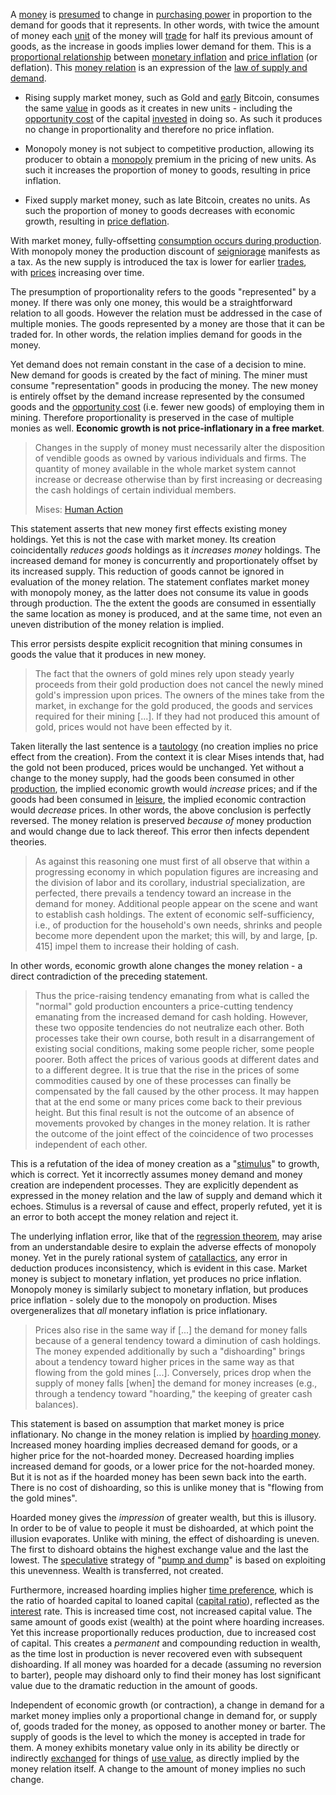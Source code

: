 A [money](Money-Taxonomy) is [presumed](https://mises.org/library/man-economy-and-state-power-and-market/html/p/1107) to change in [purchasing power](https://en.wikipedia.org/wiki/Purchasing_power) in proportion to the demand for goods that it represents. In other words, with twice the amount of money each [unit](Glossary#unit) of the money will [trade](Glossary#trade) for half its previous amount of goods, as the increase in goods implies lower demand for them. This is a [proportional relationship](https://en.wikipedia.org/wiki/Proportionality_(mathematics)) between [monetary inflation](https://en.wikipedia.org/wiki/Monetary_inflation) and [price inflation](https://en.wikipedia.org/wiki/Inflation) (or deflation). This [money relation](https://mises.org/library/human-action-0/html/pp/778) is an expression of the [law of supply and demand](https://en.wikipedia.org/wiki/Supply_and_demand).

* Rising supply market money, such as Gold and [early](Glossary#subsidy) Bitcoin, consumes the same [value](Glossary#value) in goods as it creates in new units - including the [opportunity cost](https://en.wikipedia.org/wiki/Opportunity_cost) of the capital [invested](Glossary#lend) in doing so. As such it produces no change in proportionality and therefore no price inflation.

* Monopoly money is not subject to competitive production, allowing its producer to obtain a [monopoly](https://mises.org/library/man-economy-and-state-power-and-market/html/pp/1054) premium in the pricing of new units. As such it increases the proportion of money to goods, resulting in price inflation.

* Fixed supply market money, such as late Bitcoin, creates no units. As such the proportion of money to goods decreases with economic growth, resulting in [price deflation](https://en.wikipedia.org/wiki/Deflation).

With market money, fully-offsetting [consumption occurs during production](Depreciation-Principle). With monopoly money the production discount of [seigniorage](https://en.wikipedia.org/wiki/Seigniorage) manifests as a tax. As the new supply is introduced the tax is lower for earlier [trades](Glossary#trade), with [prices](Glossary#price) increasing over time.

The presumption of proportionality refers to the goods "represented" by a money. If there was only one money, this would be a straightforward relation to all goods. However the relation must be addressed in the case of multiple monies. The goods represented by a money are those that it can be traded for. In other words, the relation implies demand for goods in the money.

Yet demand does not remain constant in the case of a decision to mine. New demand for goods is created by the fact of mining. The miner must consume "representation" goods in producing the money. The new money is entirely offset by the demand increase represented by the consumed goods and the [opportunity cost](https://en.wikipedia.org/wiki/Opportunity_cost) (i.e. fewer new goods) of employing them in mining. Therefore proportionality is preserved in the case of multiple monies as well. **Economic growth is not price-inflationary in a free market**.

> Changes in the supply of money must necessarily alter the disposition of vendible goods as owned by various individuals and firms. The quantity of money available in the whole market system cannot increase or decrease otherwise than by first increasing or decreasing the cash holdings of certain individual members.
>
> Mises: [Human Action](https://mises.org/library/human-action-0/html/pp/778)

This statement asserts that new money first effects existing money holdings. Yet this is not the case with market money. Its creation coincidentally *reduces goods* holdings as it *increases money* holdings. The increased demand for money is concurrently and proportionately offset by its increased supply. This reduction of goods cannot be ignored in evaluation of the money relation. The statement conflates market money with monopoly money, as the latter does not consume its value in goods through production. The the extent the goods are consumed in essentially the same location as money is produced, and at the same time, not even an uneven distribution of the money relation is implied.

This error persists despite explicit recognition that mining consumes in goods the value that it produces in new money.

> The fact that the owners of gold mines rely upon steady yearly proceeds from their gold production does not cancel the newly mined gold's impression upon prices. The owners of the mines take from the market, in exchange for the gold produced, the goods and services required for their mining [...]. If they had not produced this amount of gold, prices would not have been effected by it.

Taken literally the last sentence is a [tautology](https://en.wikipedia.org/wiki/Tautology_(logic)) (no creation implies no price effect from the creation). From the context it is clear Mises intends that, had the gold not been produced, prices would be unchanged. Yet without a change to the money supply, had the goods been consumed in other [production](Production-and-Consumption), the implied economic growth would *increase* prices; and if the goods had been consumed in [leisure](Labor-and-Leisure), the implied economic contraction would *decrease* prices. In other words, the above conclusion is perfectly reversed. The money relation is preserved *because of* money production and would change due to lack thereof. This error then infects dependent theories.

> As against this reasoning one must first of all observe that within a progressing economy in which population figures are increasing and the division of labor and its corollary, industrial specialization, are perfected, there prevails a tendency toward an increase in the demand for money. Additional people appear on the scene and want to establish cash holdings. The extent of economic self-sufficiency, i.e., of production for the household's own needs, shrinks and people become more dependent upon the market; this will, by and large, [p. 415] impel them to increase their holding of cash.

In other words, economic growth alone changes the money relation - a direct contradiction of the preceding statement.

> Thus the price-raising tendency emanating from what is called the "normal" gold production encounters a price-cutting tendency emanating from the increased demand for cash holding. However, these two opposite tendencies do not neutralize each other. Both processes take their own course, both result in a disarrangement of existing social conditions, making some people richer, some people poorer. Both affect the prices of various goods at different dates and to a different degree. It is true that the rise in the prices of some commodities caused by one of these processes can finally be compensated by the fall caused by the other process. It may happen that at the end some or many prices come back to their previous height. But this final result is not the outcome of an absence of movements provoked by changes in the money relation. It is rather the outcome of the joint effect of the coincidence of two processes independent of each other.

This is a refutation of the idea of money creation as a "[stimulus](https://en.wikipedia.org/wiki/Stimulus_(economics))" to growth, which is correct. Yet it incorrectly assumes money demand and money creation are independent processes. They are explicitly dependent as expressed in the money relation and the law of supply and demand which it echoes. Stimulus is a reversal of cause and effect, properly refuted, yet it is an error to both accept the money relation and reject it.

The underlying inflation error, like that of the [regression theorem](Regression-Fallacy), may arise from an understandable desire to explain the adverse effects of monopoly money. Yet in the purely rational system of [catallactics](https://en.wikipedia.org/wiki/Catallactics), any error in deduction produces inconsistency, which is evident in this case. Market money is subject to monetary inflation, yet produces no price inflation. Monopoly money is similarly subject to monetary inflation, but produces price inflation - solely due to the monopoly on production. Mises overgeneralizes that *all* monetary inflation is price inflationary.

> Prices also rise in the same way if [...] the demand for money falls because of a general tendency toward a diminution of cash holdings. The money expended additionally by such a "dishoarding" brings about a tendency toward higher prices in the same way as that flowing from the gold mines [...]. Conversely, prices drop when the supply of money falls [when] the demand for money increases (e.g., through a tendency toward "hoarding," the keeping of greater cash balances).

This statement is based on assumption that market money is price inflationary. No change in the money relation is implied by [hoarding money](Hoarding-Fallacy). Increased money hoarding implies decreased demand for goods, or a higher price for the not-hoarded money. Decreased hoarding implies increased demand for goods, or a lower price for the not-hoarded money. But it is not as if the hoarded money has been sewn back into the earth. There is no cost of dishoarding, so this is unlike money that is "flowing from the gold mines".

Hoarded money gives the *impression* of greater wealth, but this is illusory. In order to be of value to people it must be dishoarded, at which point the illusion evaporates. Unlike with mining, the effect of dishoarding is uneven. The first to dishoard obtains the highest exchange value and the last the lowest. The [speculative](Speculative-Consumption) strategy of "[pump and dump](https://en.wikipedia.org/wiki/Pump_and_dump)" is based on exploiting this unevenness. Wealth is transferred, not created.

Furthermore, increased hoarding implies higher [time preference](Time-Preference-Fallacy), which is the ratio of hoarded capital to loaned capital ([capital ratio](Savings-Relation)), reflected as the [interest](Glossary#interest) rate. This is increased time cost, not increased capital value. The same amount of goods exist (wealth) at the point where hoarding increases. Yet this increase proportionally reduces production, due to increased cost of capital. This creates a *permanent* and compounding reduction in wealth, as the time lost in production is never recovered even with subsequent dishoarding. If all money was hoarded for a decade (assuming no reversion to barter), people may dishoard only to find their money has lost significant value due to the dramatic reduction in the amount of goods.

Independent of economic growth (or contraction), a change in demand for a market money implies only a proportional change in demand for, or supply of, goods traded for the money, as opposed to another money or barter. The supply of goods is the level to which the money is accepted in trade for them. A money exhibits monetary value only in its ability be directly or indirectly [exchanged](Glossary#exchange) for things of [use value](https://en.wikipedia.org/wiki/Use_value), as directly implied by the money relation itself. A change to the amount of money implies no such change.